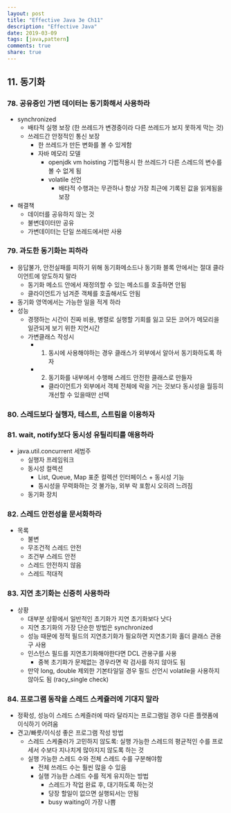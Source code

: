 ```yaml
---
layout: post
title: "Effective Java 3e Ch11"
description: "Effective Java"
date: 2019-03-09
tags: [java,pattern]
comments: true
share: true
---
```


## 11. 동기화 
### 78. 공유중인 가변 데이터는 동기화해서 사용하라
- synchronized
  - 배타적 실행 보장 (한 쓰레드가 변경중이라 다른 쓰레드가 보지 못하게 막는 것)
  - 쓰레드간 안정적인 통신 보장
    - 한 쓰레드가 만든 변화를 볼 수 있게함
    - 자바 메모리 모델
      - openjdk vm hoisting 기법적용시 한 쓰레드가 다른 스레드의 변수를 볼 수 없게 됨
      - volatile 선언
        - 배타적 수행과는 무관하나 항상 가장 최근에 기록된 값을 읽게됨을 보장
- 해결책
  - 데이터를 공유하지 않는 것
  - 불변데이터만 공유
  - 가변데이터는 단일 쓰레드에서만 사용

### 79. 과도한 동기화는 피하라
- 응답불가, 안전실패를 피하기 위해 동기화메소드나 동기화 블록 안에서는 절대 클라이언트에 양도하지 말라
  - 동기화 메소드 안에서 재정의할 수 있는 메소드를 호출하면 안됨
  - 클라이언트가 넘겨준 객체를 호출해서도 안됨
- 동기화 영역에서는 가능한 일을 적게 하라
- 성능
  - 경쟁하는 시간이 진짜 비용, 병렬로 실행할 기회를 잃고 모든 코어가 메모리을 일관되게 보기 위한 지연시간
  - 가변클래스 작성시 
    - 1. 동시에 사용해야하는 경우 클래스가 외부에서 알아서 동기화하도록 하자
    - 2. 동기화를 내부에서 수행해 스레드 안전한 클래스로 만들자
      - 클라이언트가 외부에서 객체 전체에 락을 거는 것보다 동시성을 월등히 개선할 수 있을때만 선택

### 80. 스레드보다 실행자, 테스트, 스트림을 이용하자

### 81. wait, notify보다 동시성 유틸리티를 애용하라
- java.util.concurrent 세범주
  - 실행자 프레임워크
  - 동시성 컬렉션
    - List, Queue, Map 표준 컬렉션 인터페이스 + 동시성 기능
    - 동시성을 무력화하는 것 불가능, 외부 락 포함시 오히려 느려짐
  - 동기화 장치

### 82. 스레드 안전성을 문서화하라
- 목록
  - 불변
  - 무조건적 스레드 안전
  - 조건부 스레드 안전
  - 스레드 안전하지 않음
  - 스레드 적대적

### 83. 지연 초기화는 신중히 사용하라
- 상황
  - 대부분 상황에서 일반적인 초기화가 지연 초기화보다 낫다
  - 지연 초기화의 가장 단순한 방법은 synchronized 
  - 성능 때문에 정적 필드의 지연초기화가 필요하면 지연초기화 홀더 클래스 관용구 사용
  - 인스턴스 필드를 지연초기화해야한다면 DCL 관용구를 사용
    - 중복 초기화가 문제없는 경우라면 락 검사를 하지 않아도 됨
  - 만약 long, double 제외한 기본타일일 경우 필드 선언시 volatile을 사용하지 않아도 됨 (racy_single check)

### 84. 프로그램 동작을 스레드 스케쥴러에 기대지 말라
- 정확성, 성능이 스레드 스케즐러에 따라 달라지는 프로그램일 경우 다른 플랫폼에 이식하기 어려움
- 견고/빠릇/이식성 좋은 프로그램 작성 방법
  - 스레드 스케줄러가 고민하지 않도록: 실행 가능한 스레드의 평균적인 수를 프로세서 수보다 지나치게 많아지지 않도록 하는 것
  - 실행 가능한 스레드 수와 전체 스레드 수를 구분해야함
    - 전체 쓰레드 수는 훨씬 많을 수 있음
    - 실행 가능한 스레드 수를 적게 유지하는 방법
      - 스레드가 작업 완료 후, 대기하도록 하는것
      - 당장 할일이 없으면 실행되서는 안됨
      - busy waiting이 가장 나쁨


  

